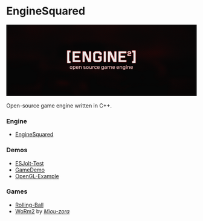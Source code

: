 # EngineSquared

<p align="center">
  <img src="https://github.com/EngineSquared/.github/blob/main/assets/banner.png?raw=true">
</p>

Open-source game engine written in C++.

### Engine

- [EngineSquared](https://github.com/EngineSquared/EngineSquared.git)

### Demos

- [ESJolt-Test](https://github.com/EngineSquared/ESJolt-Test)
- [GameDemo](https://github.com/EngineSquared/GameDemo)
- [OpenGL-Example](https://github.com/EngineSquared/OpenGL-Example)

### Games

- [Rolling-Ball](https://github.com/EngineSquared/Rolling-Ball)
- [WoRm2](https://github.com/Miou-zora/WoRm2.git) by _[Miou-zora](https://github.com/Miou-zora)_
